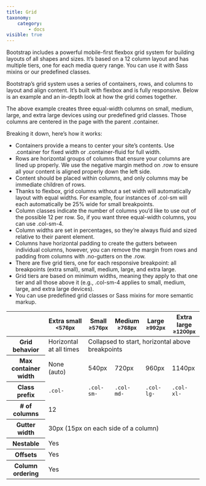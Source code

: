 ```yaml
---
title: Grid
taxonomy:
    category:
        - docs
visible: true
---
```




Bootstrap includes a powerful mobile-first flexbox grid system for building layouts of all shapes and sizes. It’s based on a 12 column layout and has multiple tiers, one for each media query range. You can use it with Sass mixins or our predefined classes.

Bootstrap’s grid system uses a series of containers, rows, and columns to layout and align content. It’s built with flexbox and is fully responsive. Below is an example and an in-depth look at how the grid comes together.

The above example creates three equal-width columns on small, medium, large, and extra large devices using our predefined grid classes. Those columns are centered in the page with the parent .container.

Breaking it down, here’s how it works:

+ Containers provide a means to center your site’s contents. Use .container for fixed width or .container-fluid for full width.
+ Rows are horizontal groups of columns that ensure your columns are lined up properly. We use the negative margin method on .row to ensure all your content is aligned properly down the left side.
+ Content should be placed within columns, and only columns may be immediate children of rows.
+ Thanks to flexbox, grid columns without a set width will automatically layout with equal widths. For example, four instances of .col-sm will each automatically be 25% wide for small breakpoints.
+ Column classes indicate the number of columns you’d like to use out of the possible 12 per row. So, if you want three equal-width columns, you can use .col-sm-4.
+ Column widths are set in percentages, so they’re always fluid and sized relative to their parent element.
+ Columns have horizontal padding to create the gutters between individual columns, however, you can remove the margin from rows and padding from columns with .no-gutters on the .row.
+ There are five grid tiers, one for each responsive breakpoint: all breakpoints (extra small), small, medium, large, and extra large.
+ Grid tiers are based on minimum widths, meaning they apply to that one tier and all those above it (e.g., .col-sm-4 applies to small, medium, large, and extra large devices).
+ You can use predefined grid classes or Sass mixins for more semantic markup.


<table class="table table-bordered table-striped table-responsive">
  <thead>
    <tr>
      <th></th>
      <th class="text-center">
        Extra small<br>
        <small>&lt;576px</small>
      </th>
      <th class="text-center">
        Small<br>
        <small>≥576px</small>
      </th>
      <th class="text-center">
        Medium<br>
        <small>≥768px</small>
      </th>
      <th class="text-center">
        Large<br>
        <small>≥992px</small>
      </th>
      <th class="text-center">
        Extra large<br>
        <small>≥1200px</small>
      </th>
    </tr>
  </thead>
  <tbody>
    <tr>
      <th class="text-nowrap" scope="row">Grid behavior</th>
      <td>Horizontal at all times</td>
      <td colspan="4">Collapsed to start, horizontal above breakpoints</td>
    </tr>
    <tr>
      <th class="text-nowrap" scope="row">Max container width</th>
      <td>None (auto)</td>
      <td>540px</td>
      <td>720px</td>
      <td>960px</td>
      <td>1140px</td>
    </tr>
    <tr>
      <th class="text-nowrap" scope="row">Class prefix</th>
      <td><code>.col-</code></td>
      <td><code>.col-sm-</code></td>
      <td><code>.col-md-</code></td>
      <td><code>.col-lg-</code></td>
      <td><code>.col-xl-</code></td>
    </tr>
    <tr>
      <th class="text-nowrap" scope="row"># of columns</th>
      <td colspan="5">12</td>
    </tr>
    <tr>
      <th class="text-nowrap" scope="row">Gutter width</th>
      <td colspan="5">30px (15px on each side of a column)</td>
    </tr>
    <tr>
      <th class="text-nowrap" scope="row">Nestable</th>
      <td colspan="5">Yes</td>
    </tr>
    <tr>
      <th class="text-nowrap" scope="row">Offsets</th>
      <td colspan="5">Yes</td>
    </tr>
    <tr>
      <th class="text-nowrap" scope="row">Column ordering</th>
      <td colspan="5">Yes</td>
    </tr>
  </tbody>
</table>